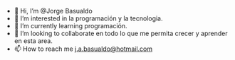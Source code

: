 - 👋 Hi, I’m @Jorge Basualdo
- 👀 I’m interested in la programación y la tecnologia.
- 🌱 I’m currently learning programación.
- 💞️ I’m looking to collaborate en todo lo que me permita crecer y aprender en esta area.
- 📫 How to reach me j.a.basualdo@hotmail.com

<!---
31238461/31238461 is a ✨ special ✨ repository because its `README.md` (this file) appears on your GitHub profile.
You can click the Preview link to take a look at your changes.
--->
